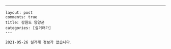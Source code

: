 ---
    layout: post
    comments: true
    title: 강원도 양양군
    categories: [실거래가]
    ---

    2021-05-26 실거래 정보가 없습니다.

    